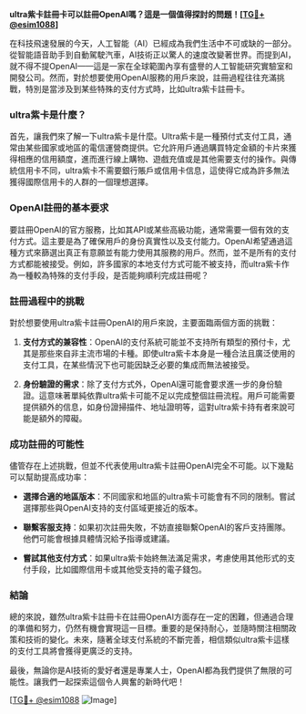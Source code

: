 **ultra紫卡註冊卡可以註冊OpenAI嗎？這是一個值得探討的問題！[[TG💪+ @esim1088](https://t.me/s/esim1088)]**

在科技飛速發展的今天，人工智能（AI）已經成為我們生活中不可或缺的一部分。從智能語音助手到自動駕駛汽車，AI技術正以驚人的速度改變著世界。而提到AI，就不得不提OpenAI——這是一家在全球範圍內享有盛譽的人工智能研究實驗室和開發公司。然而，對於想要使用OpenAI服務的用戶來說，註冊過程往往充滿挑戰，特別是當涉及到某些特殊的支付方式時，比如ultra紫卡註冊卡。

### ultra紫卡是什麼？

首先，讓我們來了解一下ultra紫卡是什麼。Ultra紫卡是一種預付式支付工具，通常由某些國家或地區的電信運營商提供。它允許用戶通過購買特定金額的卡片來獲得相應的信用額度，進而進行線上購物、遊戲充值或是其他需要支付的操作。與傳統信用卡不同，ultra紫卡不需要銀行賬戶或信用卡信息，這使得它成為許多無法獲得國際信用卡的人群的一個理想選擇。

### OpenAI註冊的基本要求

要註冊OpenAI的官方服務，比如其API或某些高級功能，通常需要一個有效的支付方式。這主要是為了確保用戶的身份真實性以及支付能力。OpenAI希望通過這種方式來篩選出真正有意願並有能力使用其服務的用戶。然而，並不是所有的支付方式都能被接受。例如，許多國家的本地支付方式可能不被支持，而ultra紫卡作為一種較為特殊的支付手段，是否能夠順利完成註冊呢？

### 註冊過程中的挑戰

對於想要使用ultra紫卡註冊OpenAI的用戶來說，主要面臨兩個方面的挑戰：

1. **支付方式的兼容性**：OpenAI的支付系統可能並不支持所有類型的預付卡，尤其是那些來自非主流市場的卡種。即使ultra紫卡本身是一種合法且廣泛使用的支付工具，在某些情況下也可能因缺乏必要的集成而無法被接受。
   
2. **身份驗證的需求**：除了支付方式外，OpenAI還可能會要求進一步的身份驗證。這意味著單純依靠ultra紫卡可能不足以完成整個註冊流程。用戶可能需要提供額外的信息，如身份證掃描件、地址證明等，這對ultra紫卡持有者來說可能是額外的障礙。

### 成功註冊的可能性

儘管存在上述挑戰，但並不代表使用ultra紫卡註冊OpenAI完全不可能。以下幾點可以幫助提高成功率：

- **選擇合適的地區版本**：不同國家和地區的ultra紫卡可能會有不同的限制。嘗試選擇那些與OpenAI支持的支付區域更接近的版本。
  
- **聯繫客服支持**：如果初次註冊失敗，不妨直接聯繫OpenAI的客戶支持團隊。他們可能會根據具體情況給予指導或建議。

- **嘗試其他支付方式**：如果ultra紫卡始終無法滿足需求，考慮使用其他形式的支付手段，比如國際信用卡或其他受支持的電子錢包。

### 結論

總的來說，雖然ultra紫卡註冊卡在註冊OpenAI方面存在一定的困難，但通過合理的準備和努力，仍然有機會實現這一目標。重要的是保持耐心，並隨時關注相關政策和技術的變化。未來，隨著全球支付系統的不斷完善，相信類似ultra紫卡這樣的支付工具將會獲得更廣泛的支持。

最後，無論你是AI技術的愛好者還是專業人士，OpenAI都為我們提供了無限的可能性。讓我們一起探索這個令人興奮的新時代吧！

[[TG💪+ @esim1088](https://t.me/s/esim1088) ![Image](https://i.postimg.cc/4NQfJmqS/Snipaste-2025-05-13-00-14-12.png)]